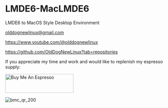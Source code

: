 # LMDE6-MacLMDE6
LMDE6 to MacOS Style Desktop Environment



olddognewlinux@gmail.com

https://www.youtube.com/@olddognewlinux

https://github.com/OldDogNewLinux?tab=repositories


If you appreciate my time and work and would like to replenish my espresso supply:


<a href="https://www.buymeacoffee.com/olddognewlinux" target="_blank"><img src="https://cdn.buymeacoffee.com/buttons/v2/default-yellow.png" alt="Buy Me An Espresso" style="height: 60px !important;width: 217px !important;" ></a>

![bmc_qr_200](https://github.com/user-attachments/assets/22c3d47c-38f2-4f41-9179-b4d686b47ab1)
